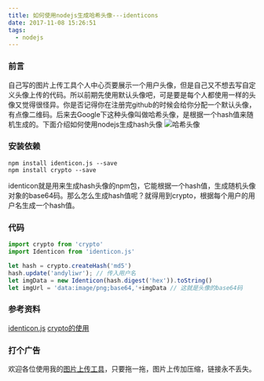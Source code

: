 ```yaml
---
title: 如何使用nodejs生成哈希头像---identicons
date: 2017-11-08 15:26:51
tags:
  - nodejs
---
```

### 前言
自己写的图片上传工具个人中心页要展示一个用户头像，但是自己又不想去写自定义头像上传的代码。所以前期先使用默认头像吧，可是要是每个人都使用一样的头像又觉得很怪异。你是否记得你在注册完github的时候会给你分配一个默认头像，有点像二维码。后来去Google下这种头像叫做哈希头像，是根据一个hash值来随机生成的。下面介绍如何使用nodejs生成hash头像
![哈希头像](http://fs.andylistudio.com/1510298709122.png)

### 安装依赖
```
npm install identicon.js --save
npm install crypto --save 
```
identicon就是用来生成hash头像的npm包，它能根据一个hash值，生成随机头像对象的base64码。那么怎么生成hash值呢？就得用到crypto，根据每个用户的用户名生成一个hash值。

### 代码
```js
import crypto from 'crypto'
import Identicon from 'identicon.js'

let hash = crypto.createHash('md5')
hash.update('andyliwr'); // 传入用户名
let imgData = new Identicon(hash.digest('hex')).toString()
let imgUrl = 'data:image/png;base64,'+imgData // 这就是头像的base64码
```

### 参考资料
[identicon.js](https://github.com/stewartlord/identicon.js)
[crypto的使用](https://www.liaoxuefeng.com/wiki/001434446689867b27157e896e74d51a89c25cc8b43bdb3000/001434501504929883d11d84a1541c6907eefd792c0da51000)

### 打个广告
欢迎各位使用我的[图片上传工具](http://upload.andylistudio.com)，只要拖一拖，图片上传加压缩，链接永不丢失。
